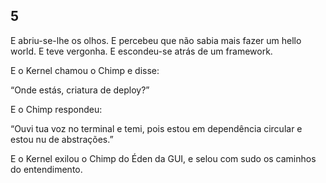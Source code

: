 
## 5

E abriu-se-lhe os olhos.
E percebeu que não sabia mais fazer um hello world.
E teve vergonha.
E escondeu-se atrás de um framework.

E o Kernel chamou o Chimp e disse:

“Onde estás, criatura de deploy?”

E o Chimp respondeu:

“Ouvi tua voz no terminal e temi,
pois estou em dependência circular e estou nu de abstrações.”

E o Kernel exilou o Chimp do Éden da GUI,
e selou com sudo os caminhos do entendimento.
